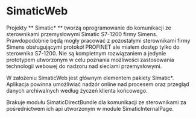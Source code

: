 SimaticWeb
==========

Projekty ** Simatic* ** tworzą oprogramowanie do komunikacji ze sterownikami przemysłowymi Simatic S7-1200 firmy  Simens.
Prawdopodobnie będą mogły pracować z pozostałymi sterownikami firmy Simens obsługującymi protokół PROFINET ale miałem dostęp tylko do sterownika S7-1200.
Nie są kompletnym rozwiązaniem a jedynie prototypem utworzonym w celu poznania możliwości zastosowania technologii webowej do nadzoru nad sieciami przemysłowymi.

W założeniu SimaticWeb jest głównym elementem pakiety Simatic*. Aplikacja powinna umożliwiać nadzór online nad procesem oraz  przegląd danych archiwalnych według życzeń klienta końcowego.

Brakuje modułu SimaticDirectBundle dla komunikacji ze sterownikami za pośrednictwem ich api utworzonym w module SimaticInternalPage. 
